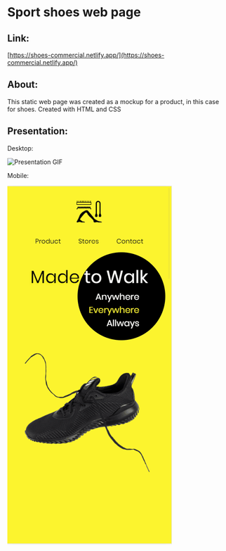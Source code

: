 # Sport shoes web page 

## Link:
[https://shoes-commercial.netlify.app/](https://shoes-commercial.netlify.app/)

## About:
This static web page was created as a mockup for a product, in this case for shoes.
Created with HTML and CSS

## Presentation:


Desktop:

![Presentation GIF](https://github.com/JosePedroSilva/ShoesCommercial/blob/master//img/shoes.gif)


Mobile:

  

![Presentation mobile GIF](https://github.com/JosePedroSilva/ShoesCommercial/blob/master//img/shoes_mobile.gif)

  
  


